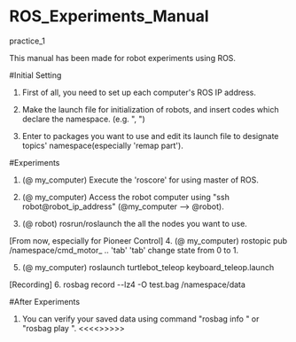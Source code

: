 # ROS_Experiments_Manual
practice_1

This manual has been made for robot experiments using ROS.

#Initial Setting
1. First of all, you need to set up each computer's ROS IP address.

2. Make the launch file for initialization of robots, and insert codes which declare the namespace.
(e.g. "<group ns="Robot1">, </group>")

3. Enter to packages you want to use and edit its launch file to designate topics' namespace(especially 'remap part').

#Experiments
1. (@ my_computer) Execute the 'roscore' for using master of ROS.

2. (@ my_computer) Access the robot computer using "ssh robot@robot_ip_address" (@my_computer --> @robot).

3. (@ robot) rosrun/roslaunch the all the nodes you want to use.

[From now, especially for Pioneer Control] 
4. (@ my_computer) rostopic pub /namespace/cmd_motor_ .. 'tab' 'tab' change state from 0 to 1.

5. (@ my_computer) roslaunch turtlebot_teleop keyboard_teleop.launch

[Recording]
6. rosbag record --lz4 -O test.bag /namespace/data

#After Experiments
1. You can verify your saved data using command "rosbag info <filename>" or "rosbag play <filename>".
<<<<>>>>>

